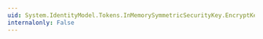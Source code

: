 ```yaml
---
uid: System.IdentityModel.Tokens.InMemorySymmetricSecurityKey.EncryptKey(System.String,System.Byte[])
internalonly: False
---
```

